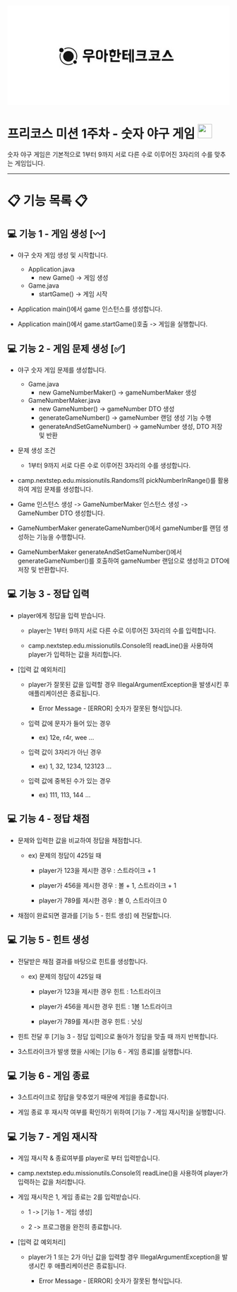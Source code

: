 <p align="center">
    <img src="./woowacourse_logo.jpg" alt="우아한테크코스" width="600px">
</p>

# 프리코스 미션 1주차 - 숫자 야구 게임 <span align="center"><img height="32" width="32" src="https://cdn.jsdelivr.net/npm/simple-icons@v9/icons/mlb.svg" /></span>

숫자 야구 게임은 기본적으로 1부터 9까지 서로 다른 수로 이루어진 3자리의 수를 맞추는 게임입니다.

---

# 📋 기능 목록 📋

## 💻 기능 1 - 게임 생성 [〰]

* 야구 숫자 게임 생성 및 시작합니다.
    * Application.java
        * new Game() -> 게임 생성
    * Game.java
        * startGame() -> 게임 시작


* Application main()에서 game 인스턴스를 생성합니다.


* Application main()에서 game.startGame()호출 -> 게임을 실행합니다.

## 💻 기능 2 - 게임 문제 생성 [✅]

* 야구 숫자 게임 문제를 생성합니다.
    * Game.java
        * new GameNumberMaker() -> gameNumberMaker 생성
    * GameNumberMaker.java
        * new GameNumber() -> gameNumber DTO 생성
        * generateGameNumber() -> gameNumber 랜덤 생성 기능 수행
        * generateAndSetGameNumber() -> gameNumber 생성, DTO 저장 및 반환


* 문제 생성 조건

    * 1부터 9까지 서로 다른 수로 이루어진 3자리의 수를 생성합니다.


* camp.nextstep.edu.missionutils.Randoms의 pickNumberInRange()를 활용하여 게임 문제를 생성합니다.


* Game 인스턴스 생성 -> GameNumberMaker 인스턴스 생성 -> GameNumber DTO 생성합니다.


* GameNumberMaker generateGameNumber()에서 gameNumber를 랜덤 생성하는 기능을 수행합니다.


* GameNumberMaker generateAndSetGameNumber()에서 generateGameNumber()를 호출하여 gameNumber 랜덤으로 생성하고 DTO에 저장 및 반환합니다.

## 💻 기능 3 - 정답 입력

* player에게 정답을 입력 받습니다.

    * player는 1부터 9까지 서로 다른 수로 이루어진 3자리의 수를 입력합니다.

    * camp.nextstep.edu.missionutils.Console의 readLine()을 사용하여 player가 입력하는 값을 처리합니다.


* [입력 값 예외처리]

    * player가 잘못된 값을 입력할 경우 IllegalArgumentException을 발생시킨 후 애플리케이션은 종료됩니다.

        - Error Message - [ERROR] 숫자가 잘못된 형식입니다.

    * 입력 값에 문자가 들어 있는 경우

        - ex) 12e, r4r, wee ...

    * 입력 값이 3자리가 아닌 경우

        - ex) 1, 32, 1234, 123123 ...

    * 입력 값에 중복된 수가 있는 경우

        - ex) 111, 113, 144 ...

## 💻 기능 4 - 정답 채점

* 문제와 입력한 값을 비교하여 정답을 채점합니다.

    * ex) 문제의 정답이 425일 때

        - player가 123을 제시한 경우 : 스트라이크 + 1

        - player가 456을 제시한 경우 : 볼 + 1, 스트라이크 + 1

        - player가 789를 제시한 경우 : 볼 0, 스트라이크 0


* 채점이 완료되면 결과를 [기능 5 - 힌트 생성] 에 전달합니다.

## 💻 기능 5 - 힌트 생성

* 전달받은 채점 결과를 바탕으로 힌트를 생성합니다.

    * ex) 문제의 정답이 425일 때

        - player가 123을 제시한 경우 힌트 : 1스트라이크

        - player가 456을 제시한 경우 힌트 : 1볼 1스트라이크

        - player가 789를 제시한 경우 힌트 : 낫싱


* 힌트 전달 후 [기능 3 - 정답 입력]으로 돌아가 정답을 맞출 때 까지 반복합니다.


* 3스트라이크가 발생 했을 시에는 [기능 6 - 게임 종료]를 실행합니다.

## 💻 기능 6 - 게임 종료

* 3스트라이크로 정답을 맞추었기 때문에 게임을 종료합니다.


* 게임 종료 후 재시작 여부를 확인하기 위하여 [기능 7 -게임 재시작]을 실행합니다.

## 💻 기능 7 - 게임 재시작

* 게임 재시작 & 종료여부를 player로 부터 입력받습니다.


* camp.nextstep.edu.missionutils.Console의 readLine()을 사용하여 player가 입력하는 값을 처리합니다.


* 게임 재시작은 1, 게임 종료는 2를 입력받습니다.

    * 1 -> [기능 1 - 게임 생성]

    * 2 -> 프로그램을 완전히 종료합니다.


* [입력 값 예외처리]

    * player가 1 또는 2가 아닌 값을 입력할 경우 IllegalArgumentException을 발생시킨 후 애플리케이션은 종료됩니다.

        - Error Message - [ERROR] 숫자가 잘못된 형식입니다.
  